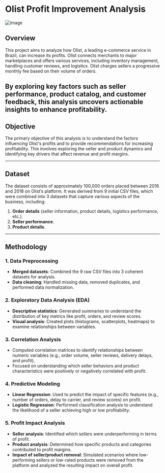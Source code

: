 # Olist Profit Improvement Analysis
![image](https://github.com/user-attachments/assets/51d5e822-db16-4213-bcf2-204f6a82cc09)

## Overview

This project aims to analyze how Olist, a leading e-commerce service in Brazil, can increase its profits. Olist connects merchants to major marketplaces and offers various services, including inventory management, handling customer reviews, and logistics. Olist charges sellers a progressive monthly fee based on their volume of orders.

By exploring key factors such as seller performance, product catalog, and customer feedback, this analysis uncovers actionable insights to enhance profitability.
---

## Objective

The primary objective of this analysis is to understand the factors influencing Olist's profits and to provide recommendations for increasing profitability. This involves exploring the seller and product dynamics and identifying key drivers that affect revenue and profit margins.

---

## Dataset

The dataset consists of approximately 100,000 orders placed between 2016 and 2018 on Olist’s platform. It was derived from 9 initial CSV files, which were combined into 3 datasets that capture various aspects of the business, including:

1. **Order details** (seller information, product details, logistics performance, etc.).
2. **Seller performance**.
3. **Product details**.

---

## Methodology

### 1. **Data Preprocessing**
   - **Merged datasets**: Combined the 9 raw CSV files into 3 coherent datasets for analysis.
   - **Data cleaning**: Handled missing data, removed duplicates, and performed data normalization.
   
### 2. **Exploratory Data Analysis (EDA)**
   - **Descriptive statistics**: Generated summaries to understand the distribution of key metrics like profit, orders, and review scores.
   - **Visual analysis**: Created plots (histograms, scatterplots, heatmaps) to examine relationships between variables.
   
### 3. **Correlation Analysis**
   - Computed correlation matrices to identify relationships between numeric variables (e.g., order volume, seller reviews, delivery delays, and profit).
   - Focused on understanding which seller behaviors and product characteristics were positively or negatively correlated with profit.

### 4. **Predictive Modeling**
   - **Linear Regression**: Used to predict the impact of specific features (e.g., number of orders, delay to carrier, and review scores) on profit.
   - **Logistic Regression**: Performed classification analysis to understand the likelihood of a seller achieving high or low profitability.
   
### 5. **Profit Impact Analysis**
   - **Seller analysis**: Identified which sellers were underperforming in terms of profit.
   - **Product analysis**: Determined how specific products and categories contributed to profit margins.
   - **Impact of seller/product removal**: Simulated scenarios where low-performing sellers or low-rated products were removed from the platform and analyzed the resulting impact on overall profit.


